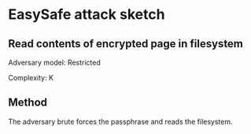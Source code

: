 # EasySafe attack sketch
## Read contents of encrypted page in filesystem

Adversary model: Restricted

Complexity: K

## Method
The adversary brute forces the passphrase and reads the filesystem.